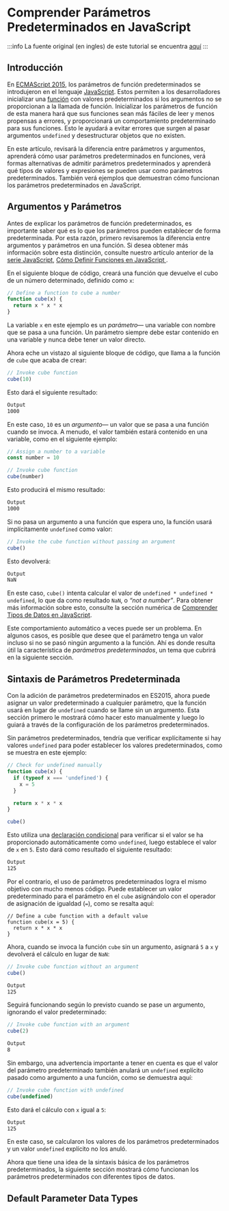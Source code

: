 # Comprender Parámetros Predeterminados en JavaScript

:::info
La fuente original (en ingles) de este tutorial se encuentra [aquí](https://www.digitalocean.com/community/tutorials/understanding-default-parameters-in-javascript)
:::

## Introducción

En [ECMAScript 2015](https://262.ecma-international.org/6.0/), los parámetros de función predeterminados se introdujeron en el lenguaje [JavaScript](./). Estos permiten a los desarrolladores inicializar una [función](./how-to-define-functions-in-javascript.html) con valores predeterminados si los argumentos no se proporcionan a la llamada de función. Inicializar los parámetros de función de esta manera hará que sus funciones sean más fáciles de leer y menos propensas a errores, y proporcionará un comportamiento predeterminado para sus funciones. Esto le ayudará a evitar errores que surgen al pasar argumentos `undefined` y desestructurar objetos que no existen.

En este artículo, revisará la diferencia entre parámetros y argumentos, aprenderá cómo usar parámetros predeterminados en funciones, verá formas alternativas de admitir parámetros predeterminados y aprenderá qué tipos de valores y expresiones se pueden usar como parámetros predeterminados. También verá ejemplos que demuestran cómo funcionan los parámetros predeterminados en JavaScript.

## Argumentos y Parámetros

Antes de explicar los parámetros de función predeterminados, es importante saber qué es lo que los parámetros pueden establecer de forma predeterminada. Por esta razón, primero revisaremos la diferencia entre argumentos y parámetros en una función. Si desea obtener más información sobre esta distinción, consulte nuestro artículo anterior de la [serie JavaScript](./), [Cómo Definir Funciones en JavaScript ](./how-to-define-functions-in-javascript.html).

En el siguiente bloque de código, creará una función que devuelve el cubo de un número determinado, definido como `x`:


```js
// Define a function to cube a number
function cube(x) {
  return x * x * x
}
```

La variable `x` en este ejemplo es un _parámetro_— una variable con nombre que se pasa a una función. Un parámetro siempre debe estar contenido en una variable y nunca debe tener un valor directo.

Ahora eche un vistazo al siguiente bloque de código, que llama a la función de `cube` que acaba de crear:


```js
// Invoke cube function
cube(10)
```

Esto dará el siguiente resultado:


```sh
Output
1000
```


En este caso, `10` es un _argumento_— un valor que se pasa a una función cuando se invoca. A menudo, el valor también estará contenido en una variable, como en el siguiente ejemplo:


```js
// Assign a number to a variable
const number = 10

// Invoke cube function
cube(number)
```

Esto producirá el mismo resultado:


```sh
Output
1000
```


Si no pasa un argumento a una función que espera uno, la función usará implícitamente `undefined` como valor:

```js
// Invoke the cube function without passing an argument
cube()
```

Esto devolverá:

```sh
Output
NaN
```

En este caso, `cube()` intenta calcular el valor de `undefined * undefined * undefined`, lo que da como resultado `NaN`, o _“not a number”_. Para obtener más información sobre esto, consulte la sección numérica de [Comprender Tipos de Datos en JavaScript](./understanding-data-types.html#numbers).

Este comportamiento automático a veces puede ser un problema. En algunos casos, es posible que desee que el parámetro tenga un valor incluso si no se pasó ningún argumento a la función. Ahí es donde resulta útil la característica de _parámetros predeterminados_, un tema que cubrirá en la siguiente sección.

## Sintaxis de Parámetros Predeterminada


Con la adición de parámetros predeterminados en ES2015, ahora puede asignar un valor predeterminado a cualquier parámetro, que la función usará en lugar de `undefined` cuando se llame sin un argumento. Esta sección primero le mostrará cómo hacer esto manualmente y luego lo guiará a través de la configuración de los parámetros predeterminados.

Sin parámetros predeterminados, tendría que verificar explícitamente si hay valores `undefined` para poder establecer los valores predeterminados, como se muestra en este ejemplo:



```js
// Check for undefined manually
function cube(x) {
  if (typeof x === 'undefined') {
    x = 5
  }

  return x * x * x
}

cube()
```

Esto utiliza una [declaración condicional](./how-to-write-conditional-statements-in-javascript.html) para verificar si el valor se ha proporcionado automáticamente como `undefined`, luego establece el valor de `x` en `5`. Esto dará como resultado el siguiente resultado:


```sh
Output
125
```

Por el contrario, el uso de parámetros predeterminados logra el mismo objetivo con mucho menos código. Puede establecer un valor predeterminado para el parámetro en el `cube` asignándolo con el operador de asignación de igualdad (`=`), como se resalta aquí:


```js{2}
// Define a cube function with a default value
function cube(x = 5) {
  return x * x * x
}
```


Ahora, cuando se invoca la función `cube` sin un argumento, asignará `5` a `x` y devolverá el cálculo en lugar de `NaN`:


```js
// Invoke cube function without an argument
cube()
```

```sh
Output
125
```

Seguirá funcionando según lo previsto cuando se pase un argumento, ignorando el valor predeterminado:


```js
// Invoke cube function with an argument
cube(2)
```

```sh
Output
8
```


Sin embargo, una advertencia importante a tener en cuenta es que el valor del parámetro predeterminado también anulará un `undefined` explícito pasado como argumento a una función, como se demuestra aquí:


```js
// Invoke cube function with undefined
cube(undefined)
```


Esto dará el cálculo con `x` igual a `5`:


```sh
Output
125
```


En este caso, se calcularon los valores de los parámetros predeterminados y un valor `undefined` explícito no los anuló.

Ahora que tiene una idea de la sintaxis básica de los parámetros predeterminados, la siguiente sección mostrará cómo funcionan los parámetros predeterminados con diferentes tipos de datos.


## Default Parameter Data Types